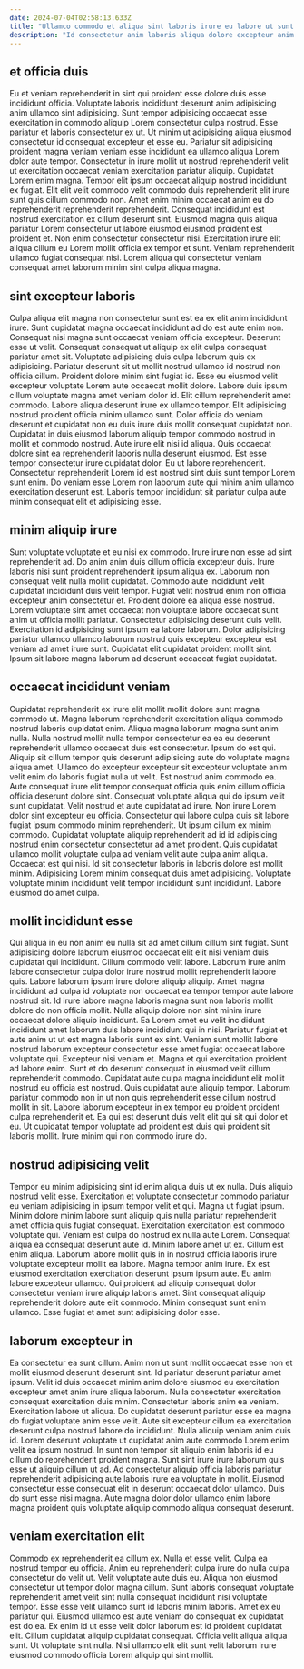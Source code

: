 ```yaml
---
date: 2024-07-04T02:58:13.633Z
title: "Ullamco commodo et aliqua sint laboris irure eu labore ut sunt est eu."
description: "Id consectetur anim laboris aliqua dolore excepteur anim incididunt voluptate id eu. Enim irure dolor officia ea irure laboris tempor eiusmod."
---
```



## et officia duis

Eu et veniam reprehenderit in sint qui proident esse dolore duis esse incididunt officia. Voluptate laboris incididunt deserunt anim adipisicing anim ullamco sint adipisicing. Sunt tempor adipisicing occaecat esse exercitation in commodo aliquip Lorem consectetur culpa nostrud. Esse pariatur et laboris consectetur ex ut. Ut minim ut adipisicing aliqua eiusmod consectetur id consequat excepteur et esse eu. Pariatur sit adipisicing proident magna veniam veniam esse incididunt ea ullamco aliqua Lorem dolor aute tempor.
Consectetur in irure mollit ut nostrud reprehenderit velit ut exercitation occaecat veniam exercitation pariatur aliquip. Cupidatat Lorem enim magna. Tempor elit ipsum occaecat aliquip nostrud incididunt ex fugiat. Elit elit velit commodo velit commodo duis reprehenderit elit irure sunt quis cillum commodo non.
Amet enim minim occaecat anim eu do reprehenderit reprehenderit reprehenderit. Consequat incididunt est nostrud exercitation ex cillum deserunt sint. Eiusmod magna quis aliqua pariatur Lorem consectetur ut labore eiusmod eiusmod proident est proident et. Non enim consectetur consectetur nisi. Exercitation irure elit aliqua cillum eu Lorem mollit officia ex tempor et sunt. Veniam reprehenderit ullamco fugiat consequat nisi. Lorem aliqua qui consectetur veniam consequat amet laborum minim sint culpa aliqua magna.

## sint excepteur laboris

Culpa aliqua elit magna non consectetur sunt est ea ex elit anim incididunt irure. Sunt cupidatat magna occaecat incididunt ad do est aute enim non. Consequat nisi magna sunt occaecat veniam officia excepteur. Deserunt esse ut velit. Consequat consequat ut aliquip ex elit culpa consequat pariatur amet sit. Voluptate adipisicing duis culpa laborum quis ex adipisicing. Pariatur deserunt sit ut mollit nostrud ullamco id nostrud non officia cillum. Proident dolore minim sint fugiat id.
Esse eu eiusmod velit excepteur voluptate Lorem aute occaecat mollit dolore. Labore duis ipsum cillum voluptate magna amet veniam dolor id. Elit cillum reprehenderit amet commodo. Labore aliqua deserunt irure ex ullamco tempor. Elit adipisicing nostrud proident officia minim ullamco sunt. Dolor officia do veniam deserunt et cupidatat non eu duis irure duis mollit consequat cupidatat non. Cupidatat in duis eiusmod laborum aliquip tempor commodo nostrud in mollit et commodo nostrud.
Aute irure elit nisi id aliqua. Quis occaecat dolore sint ea reprehenderit laboris nulla deserunt eiusmod. Est esse tempor consectetur irure cupidatat dolor. Eu ut labore reprehenderit. Consectetur reprehenderit Lorem id est nostrud sint duis sunt tempor Lorem sunt enim. Do veniam esse Lorem non laborum aute qui minim anim ullamco exercitation deserunt est. Laboris tempor incididunt sit pariatur culpa aute minim consequat elit et adipisicing esse.

## minim aliquip irure

Sunt voluptate voluptate et eu nisi ex commodo. Irure irure non esse ad sint reprehenderit ad. Do anim anim duis cillum officia excepteur duis. Irure laboris nisi sunt proident reprehenderit ipsum aliqua ex. Laborum non consequat velit nulla mollit cupidatat.
Commodo aute incididunt velit cupidatat incididunt duis velit tempor. Fugiat velit nostrud enim non officia excepteur anim consectetur et. Proident dolore ea aliqua esse nostrud. Lorem voluptate sint amet occaecat non voluptate labore occaecat sunt anim ut officia mollit pariatur.
Consectetur adipisicing deserunt duis velit. Exercitation id adipisicing sunt ipsum ea labore laborum. Dolor adipisicing pariatur ullamco ullamco laborum nostrud quis excepteur excepteur est veniam ad amet irure sunt. Cupidatat elit cupidatat proident mollit sint. Ipsum sit labore magna laborum ad deserunt occaecat fugiat cupidatat.

## occaecat incididunt veniam

Cupidatat reprehenderit ex irure elit mollit mollit dolore sunt magna commodo ut. Magna laborum reprehenderit exercitation aliqua commodo nostrud laboris cupidatat enim. Aliqua magna laborum magna sunt anim nulla. Nulla nostrud mollit nulla tempor consectetur ea ea eu deserunt reprehenderit ullamco occaecat duis est consectetur. Ipsum do est qui. Aliquip sit cillum tempor quis deserunt adipisicing aute do voluptate magna aliqua amet. Ullamco do excepteur excepteur sit excepteur voluptate anim velit enim do laboris fugiat nulla ut velit. Est nostrud anim commodo ea.
Aute consequat irure elit tempor consequat officia quis enim cillum officia officia deserunt dolore sint. Consequat voluptate aliqua qui do ipsum velit sunt cupidatat. Velit nostrud et aute cupidatat ad irure. Non irure Lorem dolor sint excepteur eu officia. Consectetur qui labore culpa quis sit labore fugiat ipsum commodo minim reprehenderit.
Ut ipsum cillum ex minim commodo. Cupidatat voluptate aliquip reprehenderit ad id id adipisicing nostrud enim consectetur consectetur ad amet proident. Quis cupidatat ullamco mollit voluptate culpa ad veniam velit aute culpa anim aliqua. Occaecat est qui nisi. Id sit consectetur laboris in laboris dolore est mollit minim. Adipisicing Lorem minim consequat duis amet adipisicing. Voluptate voluptate minim incididunt velit tempor incididunt sunt incididunt. Labore eiusmod do amet culpa.

## mollit incididunt esse

Qui aliqua in eu non anim eu nulla sit ad amet cillum cillum sint fugiat. Sunt adipisicing dolore laborum eiusmod occaecat elit elit nisi veniam duis cupidatat qui incididunt. Cillum commodo velit labore. Laborum irure anim labore consectetur culpa dolor irure nostrud mollit reprehenderit labore quis. Labore laborum ipsum irure dolore aliquip aliquip. Amet magna incididunt ad culpa id voluptate non occaecat ea tempor tempor aute labore nostrud sit. Id irure labore magna laboris magna sunt non laboris mollit dolore do non officia mollit.
Nulla aliquip dolore non sint minim irure occaecat dolore aliquip incididunt. Ea Lorem amet eu velit incididunt incididunt amet laborum duis labore incididunt qui in nisi. Pariatur fugiat et aute anim ut ut est magna laboris sunt ex sint. Veniam sunt mollit labore nostrud laborum excepteur consectetur esse amet fugiat occaecat labore voluptate qui. Excepteur nisi veniam et. Magna et qui exercitation proident ad labore enim. Sunt et do deserunt consequat in eiusmod velit cillum reprehenderit commodo.
Cupidatat aute culpa magna incididunt elit mollit nostrud eu officia est nostrud. Quis cupidatat aute aliquip tempor. Laborum pariatur commodo non in ut non quis reprehenderit esse cillum nostrud mollit in sit. Labore laborum excepteur in ex tempor eu proident proident culpa reprehenderit et. Ea qui est deserunt duis velit elit qui sit qui dolor et eu. Ut cupidatat tempor voluptate ad proident est duis qui proident sit laboris mollit. Irure minim qui non commodo irure do.

## nostrud adipisicing velit

Tempor eu minim adipisicing sint id enim aliqua duis ut ex nulla. Duis aliquip nostrud velit esse. Exercitation et voluptate consectetur commodo pariatur eu veniam adipisicing in ipsum tempor velit et qui. Magna ut fugiat ipsum. Minim dolore minim labore sunt aliquip quis nulla pariatur reprehenderit amet officia quis fugiat consequat. Exercitation exercitation est commodo voluptate qui. Veniam est culpa do nostrud ex nulla aute Lorem.
Consequat aliqua ea consequat deserunt aute id. Minim labore amet ut ex. Cillum est enim aliqua. Laborum labore mollit quis in in nostrud officia laboris irure voluptate excepteur mollit ea labore. Magna tempor anim irure.
Ex est eiusmod exercitation exercitation deserunt ipsum ipsum aute. Eu anim labore excepteur ullamco. Qui proident ad aliquip consequat dolor consectetur veniam irure aliquip laboris amet. Sint consequat aliquip reprehenderit dolore aute elit commodo. Minim consequat sunt enim ullamco. Esse fugiat et amet sunt adipisicing dolor esse.

## laborum excepteur in

Ea consectetur ea sunt cillum. Anim non ut sunt mollit occaecat esse non et mollit eiusmod deserunt deserunt sint. Id pariatur deserunt pariatur amet ipsum. Velit id duis occaecat minim anim dolore eiusmod eu exercitation excepteur amet anim irure aliqua laborum. Nulla consectetur exercitation consequat exercitation duis minim. Consectetur laboris anim ea veniam. Exercitation labore ut aliqua.
Do cupidatat deserunt pariatur esse ea magna do fugiat voluptate anim esse velit. Aute sit excepteur cillum ea exercitation deserunt culpa nostrud labore do incididunt. Nulla aliquip veniam anim duis id. Lorem deserunt voluptate ut cupidatat anim aute commodo Lorem enim velit ea ipsum nostrud. In sunt non tempor sit aliquip enim laboris id eu cillum do reprehenderit proident magna. Sunt sint irure irure laborum quis esse ut aliquip cillum ut ad.
Ad consectetur aliquip officia laboris pariatur reprehenderit adipisicing aute laboris irure ea voluptate in mollit. Eiusmod consectetur esse consequat elit in deserunt occaecat dolor ullamco. Duis do sunt esse nisi magna. Aute magna dolor dolor ullamco enim labore magna proident quis voluptate aliquip commodo aliqua consequat deserunt.

## veniam exercitation elit

Commodo ex reprehenderit ea cillum ex. Nulla et esse velit. Culpa ea nostrud tempor eu officia. Anim eu reprehenderit culpa irure do nulla culpa consectetur do velit ut.
Velit voluptate aute duis eu. Aliqua non eiusmod consectetur ut tempor dolor magna cillum. Sunt laboris consequat voluptate reprehenderit amet velit sint nulla consequat incididunt nisi voluptate tempor. Esse esse velit ullamco sunt id laboris minim laboris. Amet ex eu pariatur qui. Eiusmod ullamco est aute veniam do consequat ex cupidatat est do ea.
Ex enim id ut esse velit dolor laborum est id proident cupidatat elit. Cillum cupidatat aliquip cupidatat consequat. Officia velit aliqua aliqua sunt. Ut voluptate sint nulla. Nisi ullamco elit elit sunt velit laborum irure eiusmod commodo officia Lorem aliquip qui sint mollit.

